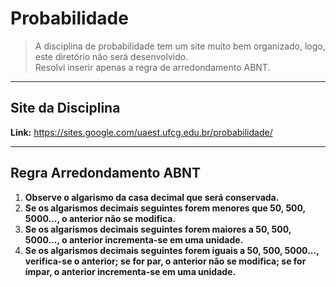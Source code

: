 # Probabilidade

> A disciplina de probabilidade tem um site muito bem organizado, logo, este diretório não será desenvolvido.<br>
> Resolvi inserir apenas a regra de arredondamento ABNT.

---
## Site da Disciplina

**Link:** https://sites.google.com/uaest.ufcg.edu.br/probabilidade/

---
## Regra Arredondamento ABNT

1. **Observe o algarismo da casa decimal que será conservada.** <br>
2. **Se os algarismos decimais seguintes forem menores que 50, 500, 5000..., o anterior não se modifica.** <br>
3. **Se os algarismos decimais seguintes forem maiores a 50, 500, 5000..., o anterior incrementa-se em uma unidade.** <br>
4. **Se os algarismos decimais seguintes forem iguais a 50, 500, 5000..., verifica-se o anterior;
se for par, o anterior não se modifica; se for ímpar, o anterior incrementa-se em uma unidade.** <br>
